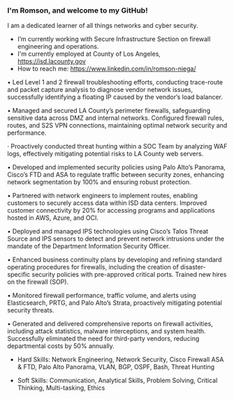 ### I'm Romson, and welcome to my GitHub!

I am a dedicated learner of all things networks and cyber security. 

- I’m currently working with Secure Infrastructure Section on firewall engineering and operations.
- I'm currently employed at County of Los Angeles, https://isd.lacounty.gov
- How to reach me: https://www.linkedin.com/in/romson-niega/

• Led Level 1 and 2 firewall troubleshooting efforts, conducting trace-route and packet capture analysis to diagnose vendor network issues, successfully identifying a floating IP caused by the vendor’s load balancer. 

• Managed and secured LA County’s perimeter firewalls, safeguarding sensitive data across DMZ and internal networks. Configured firewall rules, routes, and S2S VPN connections, maintaining optimal network security and performance. 

· Proactively conducted threat hunting within a SOC Team by analyzing WAF logs, effectively mitigating potential risks to LA County web servers.

• Developed and implemented security policies using Palo Alto’s Panorama, Cisco’s FTD and ASA to regulate traffic between security zones, enhancing network segmentation by 100% and ensuring robust protection. 

• Partnered with network engineers to implement routes, enabling customers to securely access data within ISD data centers. Improved customer connectivity by 20% for accessing programs and applications hosted in AWS, Azure, and OCI. 
 
• Deployed and managed IPS technologies using Cisco’s Talos Threat Source and IPS sensors to detect and prevent network intrusions under the mandate of the Department Information Security Officer. 

• Enhanced business continuity plans by developing and refining standard operating procedures for firewalls, including the creation of disaster-specific security policies with pre-approved critical ports. Trained new hires on the firewall (SOP). 

• Monitored firewall performance, traffic volume, and alerts using Elasticsearch, PRTG, and Palo Alto’s Strata, proactively mitigating potential security threats. 

• Generated and delivered comprehensive reports on firewall activities, including attack statistics, malware interceptions, and system health. Successfully eliminated the need for third-party vendors, reducing departmental costs by 50% annually.

  
- Hard Skills: Network Engineering, Network Security, Cisco Firewall ASA & FTD, Palo Alto Panorama, VLAN, BGP, OSPF, Bash, Threat Hunting
  
- Soft Skills: Communication, Analytical Skills, Problem Solving, Critical Thinking, Multi-tasking, Ethics
<!--
**Romson-Niega/romson-niega** is a ✨ _special_ ✨ repository because its `README.md` (this file) appears on your GitHub profile.

Here are some ideas to get you started:

- 🔭 I’m currently working on ...
- 🌱 I’m currently learning ...
- 👯 I’m looking to collaborate on ...
- 🤔 I’m looking for help with ...
- 💬 Ask me about ...
- 📫 How to reach me: ...
- 😄 Pronouns: ...
- ⚡ Fun fact: ...
-->

